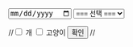 <html>
<head>
<meta charset="utf-8">
<meta name="viewport" content="width=device-width">
<title>Project EX</title>
</head>
<body>
<script src="https://choiinh.github.io/Project.github.io/">
    </script>
<from>
<input type='date'>
<select name="Merchant">
	<option value="none">=== 선택 ===</option>
	<option value="C0">CAT</option>
	<option value="07">고속</option>
	<option value="11">시외</option>
	<option value="15">GS</option>
</select>
	
//<input type='checkbox' name='animal' value='dog'/> 개 <input type='checkbox' name='animal' value='cat'/> 고양이 <button onclick='getCheckboxValue()'>확인</button>
//<div id='result'></div>

</from>
</body>
</html>
